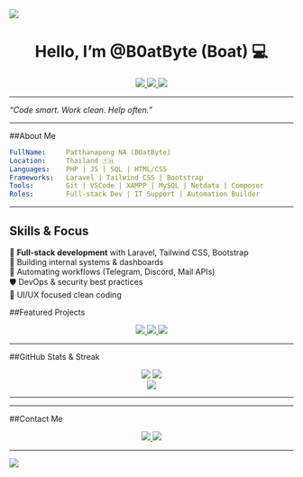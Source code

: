 <!-- Animated Header -->
<img src="https://capsule-render.vercel.app/api?type=waving&color=0:6e44ff,100:9544ff&height=180&section=header&text=Hi%20I’m%20B0atByte%20👨‍💻&fontSize=36&fontAlign=70&fontColor=ffffff" />

<h1 align="center">Hello, I’m @B0atByte (Boat) 💻</h1>

<p align="center">
  <a href="mailto:boatzaha2905@gmail.com">
    <img src="https://img.shields.io/badge/Gmail-boatzaha2905@gmail.com-D14836?style=for-the-badge&logo=gmail&logoColor=white" />
  </a>
  <a href="tel:0639216822">
    <img src="https://img.shields.io/badge/Phone-063--921--6822-007AFF?style=for-the-badge&logo=phone&logoColor=white" />
  </a>
  <a href="https://github.com/B0atByte">
    <img src="https://img.shields.io/badge/GitHub-B0atByte-181717?style=for-the-badge&logo=github" />
  </a>
</p>

---

*“Code smart. Work clean. Help often.”*

---

##About Me

```yaml
FullName:     Patthanapong NA (B0atByte)
Location:     Thailand 🇹🇭
Languages:    PHP | JS | SQL | HTML/CSS
Frameworks:   Laravel | Tailwind CSS | Bootstrap
Tools:        Git | VSCode | XAMPP | MySQL | Netdata | Composer
Roles:        Full-stack Dev | IT Support | Automation Builder
```

---

## Skills & Focus

🎯 **Full-stack development** with Laravel, Tailwind CSS, Bootstrap  
🧰 Building internal systems & dashboards  
🤖 Automating workflows (Telegram, Discord, Mail APIs)  
🛡️ DevOps & security best practices  
🧩 UI/UX focused clean coding

##Featured Projects

<p align="center">
  <a href="https://github.com/B0atByte/crud-laravel-simple">
    <img src="https://github-readme-stats.vercel.app/api/pin/?username=B0atByte&repo=crud-laravel-simple&theme=tokyonight" />
  </a>
  <a href="https://github.com/B0atByte/field_project">
    <img src="https://github-readme-stats.vercel.app/api/pin/?username=B0atByte&repo=field_project&theme=tokyonight" />
  </a>
  <a href="https://github.com/B0atByte/Help-Desk-">
    <img src="https://github-readme-stats.vercel.app/api/pin/?username=B0atByte&repo=Help-Desk-&theme=tokyonight" />
  </a>
</p>

---

##GitHub Stats & Streak

<p align="center">
  <img src="https://github-readme-stats.vercel.app/api?username=B0atByte&show_icons=true&theme=tokyonight" />
  <img src="https://github-readme-stats.vercel.app/api/top-langs/?username=B0atByte&layout=compact&theme=tokyonight" />
  <br />
  <img src="https://streak-stats.demolab.com/?user=B0atByte&theme=tokyonight" />
</p>

---

---

##Contact Me

<p align="center">
  <a href="mailto:boatzaha2905@gmail.com">
    <img src="https://img.shields.io/badge/Email%20me-boatzaha2905@gmail.com-D14836?style=for-the-badge&logo=gmail&logoColor=white" />
  </a>
  <a href="tel:0639216822">
    <img src="https://img.shields.io/badge/Talk%20on%20Phone-0639216822-0A66C2?style=for-the-badge&logo=phone" />
  </a>
</p>

---

<!-- Footer Animation -->
<img src="https://capsule-render.vercel.app/api?type=waving&color=0:9544ff,100:6e44ff&height=120&section=footer"/>

